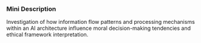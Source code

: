 ### Mini Description

Investigation of how information flow patterns and processing mechanisms within an AI architecture influence moral decision-making tendencies and ethical framework interpretation.
